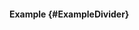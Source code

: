 #### Example {#ExampleDivider}

<div class="example">
  <example name="ExampleDivider" auto-show-code></example>
</div>
